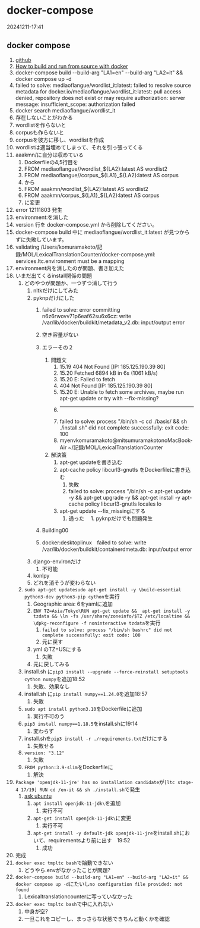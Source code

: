 # docker-compose

20241211-17:41

## docker compose

1. [github](https://github.com/media-of-langue/LexicalTranslationCounter)
2. [How to build and run from source with docker](https://github.com/media-of-langue/LexicalTranslationCounter/blob/main/documents/How_to_build_and_run_from_source.md)
3. docker-compose build --build-arg "LA1=en" --build-arg "LA2=it" && docker compose up -d
4. failed to solve: mediaoflangue/wordlist_it:latest: failed to resolve source metadata for docker.io/mediaoflangue/wordlist_it:latest: pull access denied, repository does not exist or may require authorization: server message: insufficient_scope: authorization failed
5. docker search mediaoflangue/wordlist_it
6. 存在しないことがわかる
7. wordlistを作らないと
8. corpusも作らないと
9. corpusを彼方に移し、wordlistを作成
10. wordlistは適当埋めてしまって、それを引っ張ってくる
11. aaakmn/に自分は収めている
    1. Dockerfileの4,5行目を
    2. FROM mediaoflangue//wordlist_${LA2}:latest AS wordlist2
    3. FROM mediaoflangue//corpus_${LA1}_${LA2}:latest AS corpus
    4. から
    5. FROM aaakmn/wordlist_${LA2}:latest AS wordlist2
    6. FROM aaakmn/corpus_${LA1}_${LA2}:latest AS corpus
    7. に変更
12. error 12111803 発生
13. environment:を消した
14. version 行を docker-compose.yml から削除してください。
15. docker-compose build 中に mediaoflangue/wordlist_it:latest が見つからずに失敗しています。
16. validating /Users/komuramakoto/記録/MOL/LexicalTranslationCounter/docker-compose.yml: services.ltc.environment must be a mapping
17. environment内を消したのが問題、書き加えた
18. いまだ出てくるinstall関係の問題
    1. どのやつが問題か、一つずつ消して行う
        1. nltkだけにしてみた
        2. pyknpだけにした
           1. failed to solve: error committing n6z6rwovv71p6eaf62su6x6cz: write /var/lib/docker/buildkit/metadata_v2.db: input/output error
           2. 空き容量がない
           3. エラーその２
              1. 問題文
                 1. 15.19   404  Not Found [IP: 185.125.190.39 80]
                 2. 15.20 Fetched 6894 kB in 6s (1061 kB/s)
                 3. 15.20 E: Failed to fetch
                 4. 404  Not Found [IP: 185.125.190.39 80]
                 5. 15.20 E: Unable to fetch some archives, maybe run apt-get update or try with --fix-missing?
                 6. ------
                 7. failed to solve: process "/bin/sh -c cd ./basis/ && sh ./install.sh" did not complete successfully: exit code: 100
                 8. myenvkomuramakoto@mitsumuramakotonoMacBook-Air ~/記録/MOL/LexicalTranslationCounter 
              2. 解決策
                  1. apt-get updateを書き込む
                  2. apt-cache policy libcurl3-gnutls をDockerfileに書き込む
                     1. 失敗
                     2. failed to solve: process "/bin/sh -c apt-get update -y &&     apt-get upgrade -y &&     apt-get install -y apt-cache policy libcurl3-gnutls    locales     lo
                  3. apt-get update --fix_missingにする
                     1. 通った
            　1. pyknpだけでも問題発生


           4. Building00
           5. docker:desktoplinux　failed to solve: write /var/lib/docker/buildkit/containerdmeta.db: input/output error
        3. django-environだけ
           1. 不可能
        4. konlpy
        5. どれを消そうが変わらない
    2. ```sudo apt-get updatesudo apt-get install -y \build-essential python3-dev python3-pip cython```を実行
        1. Geographic area: 6をyamlに追加
        2. ```ENV TZ=Asia/Tokyo\RUN apt-get update &&  apt-get install -y tzdata && \ln -fs /usr/share/zoneinfo/$TZ /etc/localtime && \dpkg-reconfigure -f noninteractive tzdata```を実行
           1. ```failed to solve: process "/bin/sh bashrc" did not complete successfully: exit code: 100```
           2. 元に戻す
        3. yml のTZ=USにする
           1. 失敗
        4. 元に戻してみる
    3. install.sh に```pip3 install --upgrade --force-reinstall setuptools cython numpy```を追加18:52
        1. 失敗、効果なし
    4. install.sh に```pip install numpy==1.24.0```を追加18:57
        1. 失敗
    5. ```sudo apt install python3.10```をDockerfileに追加
        1. 実行不可のう
    6. ```pip3 install numpy==1.18.5```をinstall.shに19:14
        1. 変わらず
    7. install.shを```pip3 install -r ./requirements.txt```だけにする
        1. 失敗せる
    8. ```version: "3.12"```
        1. 失敗
    9. ```FROM python:3.9-slim```をDockerfileに
        1. 解決
19. ```Package 'openjdk-11-jre' has no installation candidate```が```[ltc stage-4 17/19] RUN cd /en-it && sh ./install.sh```で発生
    1. [ask ubuntu](https://askubuntu.com/questions/1203898/package-openjdk-11-jdk-has-no-installation-candidate)
       1. ```apt install openjdk-11-jdk\```を追加
          1. 実行不可
       2. ```apt-get install openjdk-11-jdk\```に変更
          1. 実行不可
       3. ```apt-get install -y default-jdk openjdk-11-jre```をinstall.shにおいて、requirementsより前に出す　19:52
          1. 成功
20. 完成
21. ```docker exec tmpltc bash```で始動できない
    1. どうやら.envがなかったことが問題?
22. ```docker-compose build --build-arg "LA1=en" --build-arg "LA2=it" && docker compose up -d```にたいし```no configuration file provided: not found```
    1. Lexicaltranslationcounterに写っていなかった
23. ```docker exec tmpltc bash```で中に入れない
    1. 中身が空?
    2. 一旦これをコピーし、まっさらな状態できちんと動くかを確認


